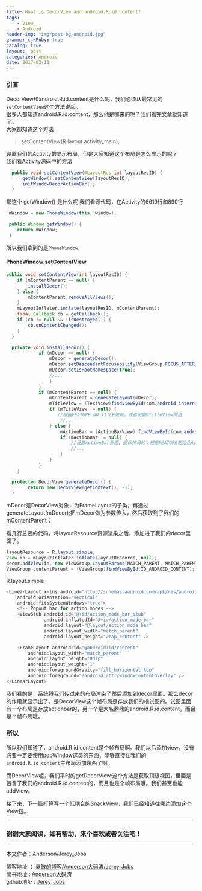 ```yaml
---
title: What is DecorView and android.R.id.content?
tags:
    - View
    - Android
header-img: "img/post-bg-android.jpg"
grammar_cjkRuby: true
catalog: true
layout:  post
categories: Android
date: 2017-03-11
---
```


### 引言
DecorView和android.R.id.content是什么呢，我们必须从最常见的`setContentView`这个方法说起。<br>
很多人都知道android.R.id.content，那么他是哪来的呢？我们看完文章就知道了。<br>
大家都知道这个方法

> setContentView(R.layout.activity_main);

设置我们的Activity的显示布局，但是大家知道这个布局是怎么显示的呢？<br>
我们看Activity源码中的方法

``` java
  public void setContentView(@LayoutRes int layoutResID) {
      getWindow().setContentView(layoutResID);
      initWindowDecorActionBar();
  }
```

那这个 getWindow() 是什么呢 我们看源代码，在Activity的6619行和890行

``` java
 mWindow = new PhoneWindow(this, window);

 public Window getWindow() {
    return mWindow;
 }
```

所以我们拿到的是`PhoneWindow`

#### PhoneWindow.setContentView

``` java
public void setContentView(int layoutResID) {  
    if (mContentParent == null) {  
        installDecor();  
    } else {  
        mContentParent.removeAllViews();  
    }  
    mLayoutInflater.inflate(layoutResID, mContentParent);  
    final Callback cb = getCallback();  
    if (cb != null && !isDestroyed()) {  
        cb.onContentChanged();  
    }  
  }  

  private void installDecor() {  
            if (mDecor == null) {  
                mDecor = generateDecor();  
                mDecor.setDescendantFocusability(ViewGroup.FOCUS_AFTER_DESCENDANTS);  
                mDecor.setIsRootNamespace(true);  
                //...  
                }  
            }  
            if (mContentParent == null) {  
                mContentParent = generateLayout(mDecor);  
                mTitleView = (TextView)findViewById(com.android.internal.R.id.title);  
                if (mTitleView != null) {  
                   //根据FEATURE_NO_TITLE隐藏，或者设置mTitleView的值  
                    //...  
                } else {  
                    mActionBar = (ActionBarView) findViewById(com.android.internal.R.id.action_bar);  
                    if (mActionBar != null) {  
                        //设置ActionBar标题、图标神马的；根据FEATURE初始化Actionbar的一些显示  
                        //...  
                    }  
                }  
            }  
    }

  protected DecorView generateDecor() {  
        return new DecorView(getContext(), -1);  
  }  
```

mDecor是DecorView对象，为FrameLayout的子类，再通过 generateLayout(mDecor);把mDecor做为参数传入，然后获取到了我们的mContentParent；

看几行总要的代码。将layoutResource资源渲染之后，添加进了我们的decor里面了。
``` java
layoutResource = R.layout.simple;
View in = mLayoutInflater.inflate(layoutResource, null);  
decor.addView(in, new ViewGroup.LayoutParams(MATCH_PARENT, MATCH_PARENT));
ViewGroup contentParent = (ViewGroup)findViewById(ID_ANDROID_CONTENT);  
```

R.layout.simple

``` java
<LinearLayout xmlns:android="http://schemas.android.com/apk/res/android"  
    android:orientation="vertical"  
    android:fitsSystemWindows="true">  
    <!-- Popout bar for action modes -->  
    <ViewStub android:id="@+id/action_mode_bar_stub"  
              android:inflatedId="@+id/action_mode_bar"  
              android:layout="@layout/action_mode_bar"  
              android:layout_width="match_parent"  
              android:layout_height="wrap_content" />  

    <FrameLayout android:id="@android:id/content"  
        android:layout_width="match_parent"   
        android:layout_height="0dip"  
        android:layout_weight="1"  
        android:foregroundGravity="fill_horizontal|top"  
        android:foreground="?android:attr/windowContentOverlay" />  
</LinearLayout>
```


我们看的是，系统将我们传过来的布局渲染了然后添加到decor里面。那么decor的作用就显示出了，是DecorView这个帧布局是存放我们的根试图的。试图里面有一个布局是存放actionbar的，另一个是大名鼎鼎的android.R.id.content。而且是个帧布局哦。

### 所以

所以我们知道了，android.R.id.content是个帧布局啊。我们以后添加view，没有必要一定要使用popWindow这类的东西，能够直接往我们的`android.R.id.content`主布局添加东西了啊。

而DecorView呢，我们平时的getDecorView:这个方法是获取顶级视图，里面是包含了我们的android.R.id.content的，而且也是个帧布局哦。我们甚至也能addView。

接下来，下一篇打算写一个低耦合的SnackView，我们已经知道往哪边添加这个View拉。


 ----------

### 谢谢大家阅读，如有帮助，来个喜欢或者关注吧！

 ----------
 本文作者：Anderson/Jerey_Jobs

 博客地址   ： [夏敏的博客/Anderson大码渣/Jerey_Jobs][1] <br>
 简书地址   :  [Anderson大码渣][2] <br>
 github地址 :  [Jerey_Jobs][4]



  [1]: http://jerey.cn/
  [2]: http://www.jianshu.com/users/016a5ba708a0/latest_articles
  [3]: http://blog.csdn.net/jerey_jobs
  [4]: https://github.com/Jerey-Jobs
